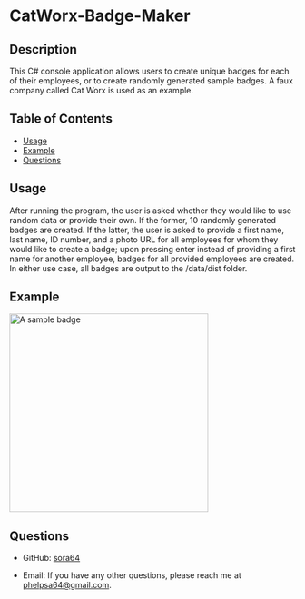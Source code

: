 
  # CatWorx-Badge-Maker

  ## Description

  This C# console application allows users to create unique badges for each of their employees, or to create randomly generated sample badges. A faux company called Cat Worx is used as an example.

  ## Table of Contents

  - [Usage](#usage)
  - [Example](#example)
  - [Questions](#questions)

  ## Usage

  After running the program, the user is asked whether they would like to use random data or provide their own. If the former, 10 randomly generated badges are created. If the latter, the user is asked to provide a first name, last name, ID number, and a photo URL for all employees for whom they would like to create a badge; upon pressing enter instead of providing a first name for another employee, badges for all provided employees are created. In either use case, all badges are output to the /data/dist folder.

  ## Example
  <img src="data/employeeBadge.png" alt="A sample badge" width="350"/>


  ## Questions

  - GitHub: [sora64](https://github.com/sora64/)

  - Email: If you have any other questions, please reach me at [phelpsa64@gmail.com](mailto:phelpsa64@gmail.com).


  